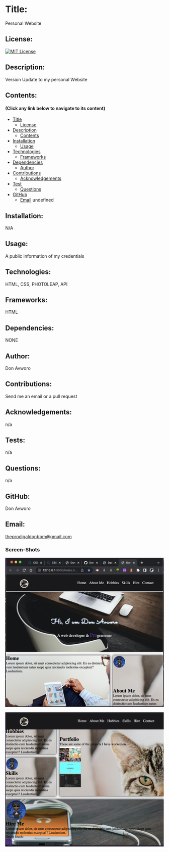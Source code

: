 # Title: 
  Personal Website
  ## License:
  
  [![MIT License](https://img.shields.io/badge/License-MIT-yellow.svg)](https://opensource.org/licenses/MIT)
  
  ## Description:
  Version Update to my personal Website
  ## Contents:
  #### (Click any link below to navigate to its content) 
  * [Title](#title)
    * [License](#license)
  * [Description](#description)
    * [Contents](#contents)
  * [Installation](#installation)
    * [Usage](#usage)
  * [Technologies](#technologies)
    * [Frameworks](#frameworks)
  * [Dependencies](#dependencies)
    * [Author](#author)
  * [Contributions](#contributions)
    * [Acknowledgements](#acknowledgements)
  * [Test](#tests)
    * [Questions](#questions)
  * [GitHub](#github)
    * [Email](#email)
  undefined
  ## Installation:
  N/A
  ## Usage:
  A public information of my credentials 
  ## Technologies:
  HTML, CSS, PHOTOLEAP, API
  ## Frameworks:
  HTML
  ## Dependencies:
  NONE
  ## Author:
  Don Avworo
  ## Contributions:
  Send me an email or a pull request
  ## Acknowledgements:
  n/a
  ## Tests: 
  n/a
  ## Questions:
  n/a
  ## GitHub:
  Don Avworo
  ## Email:
  theprodigaldonbbm@gmail.com

  ### Screen-Shots

  ![Screen shot of website](assets/image/Screenshot%202022-08-06%20at%2010.54.36.png)

  ![](assets/image/Screenshot%202022-08-06%20at%2011.08.34.png)

